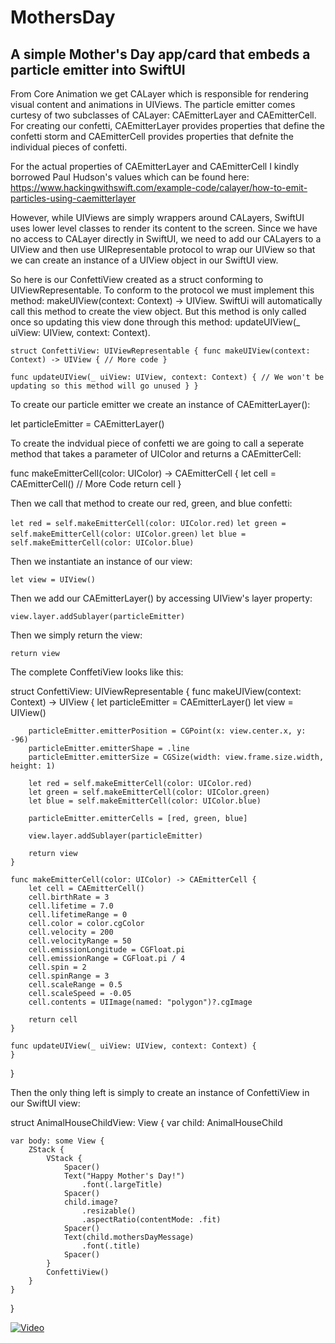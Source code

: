 # MothersDay
## A simple Mother's Day app/card that embeds a particle emitter into SwiftUI

From Core Animation we get CALayer which is responsible for rendering visual content and animations in UIViews. The particle emitter comes curtesy of two subclasses of CALayer: CAEmitterLayer and CAEmitterCell. For creating our confetti, CAEmitterLayer provides properties that define the confetti storm and CAEmitterCell provides properties that defnite the individual pieces of confetti. 

For the actual properties of CAEmitterLayer and CAEmitterCell I kindly borrowed Paul Hudson's values which can be found here: https://www.hackingwithswift.com/example-code/calayer/how-to-emit-particles-using-caemitterlayer

However, while UIViews are simply wrappers around CALayers, SwiftUI uses lower level classes to render its content to the screen. Since we have no access to CALayer directly in SwiftUI, we need to add our CALayers to a UIView and then use UIRepresentable protocol to wrap our UIView so that we can create an instance of a UIView object in our SwiftUI view. 

So here is our ConfettiView created as a struct conforming to UIViewRepresentable. To conform to the protocol we must implement this method: makeUIView(context: Context) -> UIView. SwiftUi will automatically call this method to create the view object. But this method is only called once so updating this view done through this method: updateUIView(_ uiView: UIView, context: Context).

`struct ConfettiView: UIViewRepresentable {
  func makeUIView(context: Context) -> UIView {
    // More code
 }`

  `func updateUIView(_ uiView: UIView, context: Context) {
      // We won't be updating so this method will go unused
  }
}`
  
To create our particle emitter we create an instance of CAEmitterLayer():

  let particleEmitter = CAEmitterLayer()

To create the indvidual piece of confetti we are going to call a seperate method that takes a parameter of UIColor and returns a CAEmitterCell:

  func makeEmitterCell(color: UIColor) -> CAEmitterCell {
          let cell = CAEmitterCell()
          // More Code
          return cell
      }
      
Then we call that method to create our red, green, and blue confetti:

  `let red = self.makeEmitterCell(color: UIColor.red)`
  `let green = self.makeEmitterCell(color: UIColor.green)`
  `let blue = self.makeEmitterCell(color: UIColor.blue)`
  
Then we instantiate an instance of our view:

  `let view = UIView()`
  
Then we add our CAEmitterLayer() by accessing UIView's layer property:

  `view.layer.addSublayer(particleEmitter)`
  
Then we simply return the view:

  `return view`

The complete ConffetiView looks like this: 
  
  struct ConfettiView: UIViewRepresentable {
    func makeUIView(context: Context) -> UIView {
        let particleEmitter = CAEmitterLayer()
        let view = UIView()

        particleEmitter.emitterPosition = CGPoint(x: view.center.x, y: -96)
        particleEmitter.emitterShape = .line
        particleEmitter.emitterSize = CGSize(width: view.frame.size.width, height: 1)

        let red = self.makeEmitterCell(color: UIColor.red)
        let green = self.makeEmitterCell(color: UIColor.green)
        let blue = self.makeEmitterCell(color: UIColor.blue)

        particleEmitter.emitterCells = [red, green, blue]

        view.layer.addSublayer(particleEmitter)

        return view
    }
    
    func makeEmitterCell(color: UIColor) -> CAEmitterCell {
        let cell = CAEmitterCell()
        cell.birthRate = 3
        cell.lifetime = 7.0
        cell.lifetimeRange = 0
        cell.color = color.cgColor
        cell.velocity = 200
        cell.velocityRange = 50
        cell.emissionLongitude = CGFloat.pi
        cell.emissionRange = CGFloat.pi / 4
        cell.spin = 2
        cell.spinRange = 3
        cell.scaleRange = 0.5
        cell.scaleSpeed = -0.05
        cell.contents = UIImage(named: "polygon")?.cgImage

        return cell
    }

    func updateUIView(_ uiView: UIView, context: Context) {
    }
  }
  
Then the only thing left is simply to create an instance of ConfettiView in our SwiftUI view:

  struct AnimalHouseChildView: View {
    var child: AnimalHouseChild
    
    var body: some View {
        ZStack {
            VStack {
                Spacer()
                Text("Happy Mother's Day!")
                    .font(.largeTitle)
                Spacer()
                child.image?
                    .resizable()
                    .aspectRatio(contentMode: .fit)
                Spacer()
                Text(child.mothersDayMessage)
                    .font(.title)
                Spacer()
            }
            ConfettiView()
        }
    }
  }



[![Video](http://img.youtube.com/vi/R9CEKy4DSoM/0.jpg)](https://youtu.be/R9CEKy4DSoM "Video")
